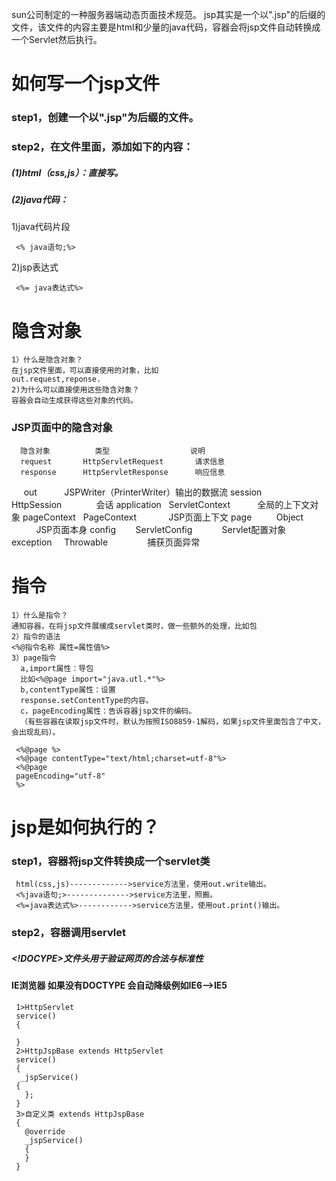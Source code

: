 sun公司制定的一种服务器端动态页面技术规范。
jsp其实是一个以".jsp"的后缀的文件，该文件的内容主要是html和少量的java代码，容器会将jsp文件自动转换成一个Servlet然后执行。

# 如何写一个jsp文件
### step1，创建一个以".jsp"为后缀的文件。
### step2，在文件里面，添加如下的内容：
##### (1)html（css,js）：直接写。
##### (2)java代码：
1)java代码片段

     <% java语句;%>
2)jsp表达式

     <%= java表达式%>
     
# 隐含对象
    1）什么是隐含对象？
    在jsp文件里面，可以直接使用的对象，比如
    out.request,reponse.
    2)为什么可以直接使用这些隐含对象？
    容器会自动生成获得这些对象的代码。
 ### JSP页面中的隐含对象
 
      隐含对象          类型                  说明
      request       HttpServletRequest       请求信息
      response      HttpServletResponse      响应信息
      out           JSPWriter（PrinterWriter）输出的数据流
      session       HttpSession              会话
      application   ServletContext           全局的上下文对象
      pageContext   PageContext              JSP页面上下文
      page          Object                   JSP页面本身
      config        ServletConfig            Servlet配置对象
      exception     Throwable                捕获页面异常
 
 # 指令
    1）什么是指令？
    通知容器，在将jsp文件展缓成servlet类时，做一些额外的处理，比如包
    2）指令的语法
    <%@指令名称 属性=属性值%>
    3）page指令
      a,import属性：导包
      比如<%@page import="java.utl.*"%>
      b,contentType属性：设置
      response.setContentType的内容。
      c，pageEncoding属性：告诉容器jsp文件的编码。
      （有些容器在读取jsp文件时，默认为按照ISO8859-1解码，如果jsp文件里面包含了中文，会出现乱码）。
   
     <%@page %>
     <%@page contentType="text/html;charset=utf-8"%>
     <%@page
     pageEncoding="utf-8" 
     %>
    
 # jsp是如何执行的？
 ### step1，容器将jsp文件转换成一个servlet类
 
     html(css,js)------------->service方法里，使用out.write输出。
     <%java语句;>-------------->service方法里，照搬。
     <%=java表达式%>------------>service方法里，使用out.print()输出。

 ### step2，容器调用servlet

##### <!DOCYPE>文件头用于验证网页的合法与标准性
#### IE浏览器 如果没有DOCTYPE 会自动降级例如IE6——>IE5

     1>HttpServlet
     service()
     {

     }
     2>HttpJspBase extends HttpServlet
     service()
     {
      _jspService()
     {
       };
     }
     3>自定义类 extends HttpJspBase
     {
       @override
       _jspService()
       {
       }
     }

